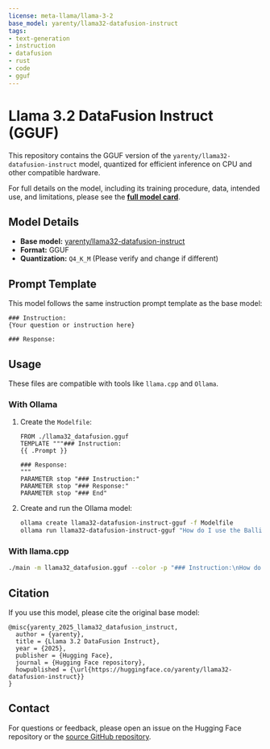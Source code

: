 ```yaml
---
license: meta-llama/llama-3-2
base_model: yarenty/llama32-datafusion-instruct
tags:
- text-generation
- instruction
- datafusion
- rust
- code
- gguf
---
```


# Llama 3.2 DataFusion Instruct (GGUF)

This repository contains the GGUF version of the `yarenty/llama32-datafusion-instruct` model, quantized for efficient inference on CPU and other compatible hardware.

For full details on the model, including its training procedure, data, intended use, and limitations, please see the **[full model card](https://huggingface.co/yarenty/llama32-datafusion-instruct)**.

## Model Details

- **Base model:** [yarenty/llama32-datafusion-instruct](https://huggingface.co/yarenty/llama32-datafusion-instruct)
- **Format:** GGUF
- **Quantization:** `Q4_K_M` (Please verify and change if different)

## Prompt Template

This model follows the same instruction prompt template as the base model:

```
### Instruction:
{Your question or instruction here}

### Response:
```

## Usage

These files are compatible with tools like `llama.cpp` and `Ollama`.

### With Ollama

1.  Create the `Modelfile`:
    ```
    FROM ./llama32_datafusion.gguf
    TEMPLATE """### Instruction:
    {{ .Prompt }}

    ### Response:
    """
    PARAMETER stop "### Instruction:"
    PARAMETER stop "### Response:"
    PARAMETER stop "### End"
    ```

2.  Create and run the Ollama model:
    ```bash
    ollama create llama32-datafusion-instruct-gguf -f Modelfile
    ollama run llama32-datafusion-instruct-gguf "How do I use the Ballista scheduler?"
    ```

### With llama.cpp

```bash
./main -m llama32_datafusion.gguf --color -p "### Instruction:\nHow do I use the Ballista scheduler?\n\n### Response:" -n 256 --stop "### Instruction:" --stop "### Response:" --stop "### End"
```

## Citation

If you use this model, please cite the original base model:
```
@misc{yarenty_2025_llama32_datafusion_instruct,
  author = {yarenty},
  title = {Llama 3.2 DataFusion Instruct},
  year = {2025},
  publisher = {Hugging Face},
  journal = {Hugging Face repository},
  howpublished = {\url{https://huggingface.co/yarenty/llama32-datafusion-instruct}}
}
```

## Contact
For questions or feedback, please open an issue on the Hugging Face repository or the [source GitHub repository](https://github.com/yarenty/trainer).